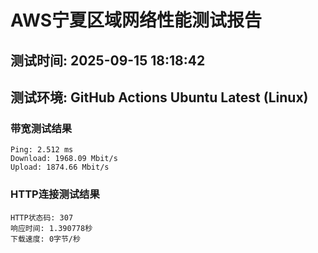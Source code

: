 # AWS宁夏区域网络性能测试报告
## 测试时间: 2025-09-15 18:18:42
## 测试环境: GitHub Actions Ubuntu Latest (Linux)

### 带宽测试结果
```
Ping: 2.512 ms
Download: 1968.09 Mbit/s
Upload: 1874.66 Mbit/s
```

### HTTP连接测试结果
```
HTTP状态码: 307
响应时间: 1.390778秒
下载速度: 0字节/秒
```

